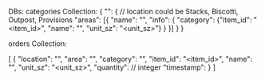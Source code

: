 DBs:
categories Collection: 
{ 
 "<location>": { // location could be Stacks, Biscotti, Outpost, Provisions
        "areas": [{
            "name": "<area>",
            "info": {
                "category": {"item_id": "<item_id>", "name": "<name>", "unit_sz": "<unit_sz>"}
            }
        }]
    }
}

orders Collection:

[
    {
        "location": "<location>",
        "area": "<area>",
        "category": "<category>",
        "item_id": "<item_id>",
        "name": "<name>", 
        "unit_sz": "<unit_sz>",
        "quantity": <quentity> // integer
        "timestamp": <time sinze epoch>
    }
]


